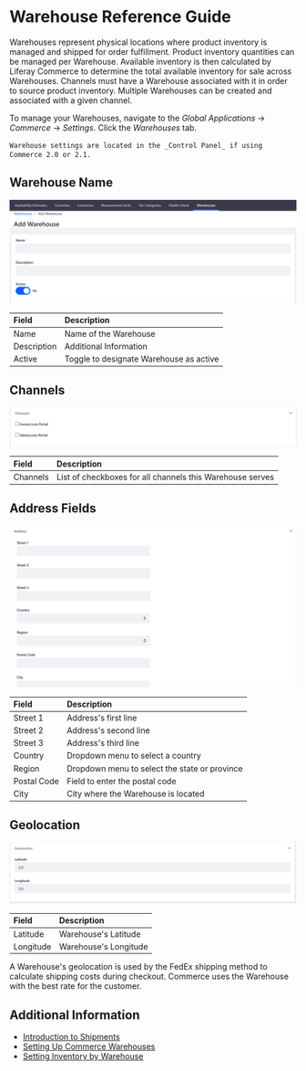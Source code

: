 # Warehouse Reference Guide

Warehouses represent physical locations where product inventory is managed and shipped for order fulfillment. Product inventory quantities can be managed per Warehouse. Available inventory is then calculated by Liferay Commerce to determine the total available inventory for sale across Warehouses. Channels must have a Warehouse associated with it in order to source product inventory. Multiple Warehouses can be created and associated with a given channel.

To manage your Warehouses, navigate to the _Global Applications_ → _Commerce_ → _Settings_. Click the _Warehouses_ tab.

```{note}
Warehouse settings are located in the _Control Panel_ if using Commerce 2.0 or 2.1.
```

## Warehouse Name

![Adding a Warehouse](./warehouse-reference-guide/images/01.png)

| Field | Description |
| :--- | :--- |
| Name | Name of the Warehouse |
| Description | Additional Information |
| Active | Toggle to designate Warehouse as active |

## Channels

![Selecting a Channel](./warehouse-reference-guide/images/02.png)

| Field | Description |
| :--- | :--- |
| Channels | List of checkboxes for all channels this Warehouse serves |

## Address Fields

![Adding the Warehouse's Address](./warehouse-reference-guide/images/03.png)

| Field | Description |
| :--- | :--- |
| Street 1 | Address's first line |
| Street 2 | Address's second line |
| Street 3 | Address's third line |
| Country | Dropdown menu to select a country |
| Region | Dropdown menu to select the state or province |
| Postal Code | Field to enter the postal code |
| City | City where the Warehouse is located |

## Geolocation

![Setting the Warehouse's geolocation](./warehouse-reference-guide/images/04.png)

| Field | Description |
| :--- | :--- |
| Latitude | Warehouse's Latitude |
| Longitude | Warehouse's Longitude |

A Warehouse's geolocation is used by the FedEx shipping method to calculate shipping costs during checkout. Commerce uses the Warehouse with the best rate for the customer.

## Additional Information

* [Introduction to Shipments](../../order-management/shipments/introduction-to-shipments.md)
* [Setting Up Commerce Warehouses](./setting-up-commerce-warehouses.md)
* [Setting Inventory by Warehouse](./setting-inventory-by-warehouse.md)

